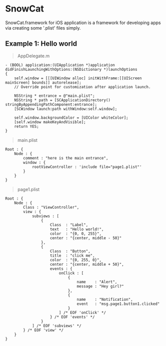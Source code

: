 # SnowCat

SnowCat.framework for iOS application
is a framework for developing apps via creating some '.plist' files simply.

## Example 1: Hello world

> AppDelegate.m

	- (BOOL) application:(UIApplication *)application didFinishLaunchingWithOptions:(NSDictionary *)launchOptions
	{
		self.window = [[[UIWindow alloc] initWithFrame:[[UIScreen mainScreen] bounds]] autorelease];
		// Override point for customization after application launch.
		
		NSString * entrance = @"main.plist";
		NSString * path = [SCApplicationDirectory() stringByAppendingPathComponent:entrance];
		[SCWindow launch:path withWindow:self.window];
		
		self.window.backgroundColor = [UIColor whiteColor];
		[self.window makeKeyAndVisible];
		return YES;
	}

> main.plist

	Root : {
		Node : {
			comment : "here is the main entrance",
			window : {
				rootViewController : 'include file="page1.plist"'
			}
		}
	}

> page1.plist

	Root : {
		Node : {
			Class : "ViewController",
			view : {
				subviews : [
					{
						Class  : "Label",
						text   : "Hello world!",
						color  : "{0, 0, 255}",
						center : "{center, middle - 50}"
					},
					{
						Class  : "Button",
						title  : "click me",
						color  : "{0, 255, 0}",
						center : "{center, middle + 50}",
						events : {
							onClick : [
								{
									name    : "Alert",
									message : "Hey girl?"
								},
								{
									name    : "Notification",
									event   : "msg.page1.button1.clicked"
								}
							] /* EOF 'onClick' */
						} /* EOF 'events' */
					}
				] /* EOF 'subviews' */
			} /* EOF 'view' */
		}
	}
